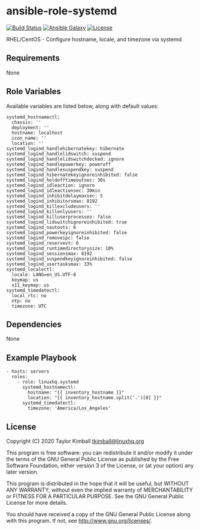 # ansible-role-systemd

[![Build Status](https://travis-ci.org/linuxhq/ansible-role-systemd.svg?branch=master)](https://travis-ci.org/linuxhq/ansible-role-systemd)
[![Ansible Galaxy](https://img.shields.io/badge/ansible--galaxy-systemd-blue.svg?style=flat)](https://galaxy.ansible.com/linuxhq/systemd)
[![License](https://img.shields.io/badge/license-GPLv3-brightgreen.svg?style=flat)](COPYING)

RHEL/CentOS - Configure hostname, locale, and timezone via systemd

## Requirements

None

## Role Variables

Available variables are listed below, along with default values:

    systemd_hostnamectl:
      chassis: ''
      deployment: ''
      hostname: localhost
      icon_name: ''
      location: ''
    systemd_logind_handlehibernatekey: hibernate
    systemd_logind_handlelidswitch: suspend
    systemd_logind_handlelidswitchdocked: ignore
    systemd_logind_handlepowerkey: poweroff
    systemd_logind_handlesuspendkey: suspend
    systemd_logind_hibernatekeyignoreinhibited: false
    systemd_logind_holdofftimeoutsec: 30s
    systemd_logind_idleaction: ignore
    systemd_logind_idleactionsec: 30min
    systemd_logind_inhibitdelaymaxsec: 5
    systemd_logind_inhibitorsmax: 8192
    systemd_logind_killexcludeusers: ''
    systemd_logind_killonlyusers: ''
    systemd_logind_killuserprocesses: false
    systemd_logind_lidswitchignoreinhibited: true
    systemd_logind_nautovts: 6
    systemd_logind_powerkeyignoreinhibited: false
    systemd_logind_removeipc: false
    systemd_logind_reservevt: 6
    systemd_logind_runtimedirectorysize: 10%
    systemd_logind_sessionsmax: 8192
    systemd_logind_suspendkeyignoreinhibited: false
    systemd_logind_usertasksmax: 33%
    systemd_localectl:
      locale: LANG=en_US.UTF-8
      keymap: us
      x11_keymap: us
    systemd_timedatectl:
      local_rtc: no
      ntp: no
      timezone: UTC

## Dependencies

None

## Example Playbook

    - hosts: servers
      roles:
        - role: linuxhq.systemd
          systemd_hostnamectl:
            hostname: "{{ inventory_hostname }}"
            location: "{{ inventory_hostname.split('.')[0] }}"
          systemd_timedatectl:
            timezone: 'America/Los_Angeles'

## License

Copyright (C) 2020 Taylor Kimball <tkimball@linuxhq.org>

This program is free software: you can redistribute it and/or modify
it under the terms of the GNU General Public License as published by
the Free Software Foundation, either version 3 of the License, or
(at your option) any later version.

This program is distributed in the hope that it will be useful,
but WITHOUT ANY WARRANTY; without even the implied warranty of
MERCHANTABILITY or FITNESS FOR A PARTICULAR PURPOSE. See the
GNU General Public License for more details.

You should have received a copy of the GNU General Public License
along with this program. If not, see <http://www.gnu.org/licenses/>.
